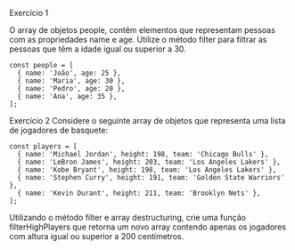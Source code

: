 Exercício 1

O array de objetos people, contêm elementos que representam pessoas com as propriedades name e age. Utilize o método filter para filtrar as pessoas que têm a idade igual ou superior a 30.

``````
const people = [
  { name: 'João', age: 25 },
  { name: 'Maria', age: 30 },
  { name: 'Pedro', age: 20 },
  { name: 'Ana', age: 35 },
];
``````


Exercício 2
Considere o seguinte array de objetos que representa uma lista de jogadores de basquete:

``````
const players = [
  { name: 'Michael Jordan', height: 198, team: 'Chicago Bulls' },
  { name: 'LeBron James', height: 203, team: 'Los Angeles Lakers' },
  { name: 'Kobe Bryant', height: 198, team: 'Los Angeles Lakers' },
  { name: 'Stephen Curry', height: 191, team: 'Golden State Warriors' },
  { name: 'Kevin Durant', height: 211, team: 'Brooklyn Nets' },
];
``````


Utilizando o método filter e array destructuring, crie uma função filterHighPlayers que retorna um novo array contendo apenas os jogadores com altura igual ou superior a 200 centímetros.